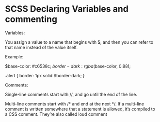 # SCSS Declaring Variables and commenting

Variables:

You assign a value to a name that begins with $, and then you can refer to that name instead of the value itself.

Example:

$base-color: #c6538c;
$border-dark: rgba($base-color, 0.88);

.alert {
  border: 1px solid $border-dark;
}

Comments:

Single-line comments start with //, and go until the end of the line.

Multi-line comments start with /* and end at the next */. If a multi-line comment is written somewhere that a statement is allowed, it’s compiled to a CSS comment. They’re also called loud comment
